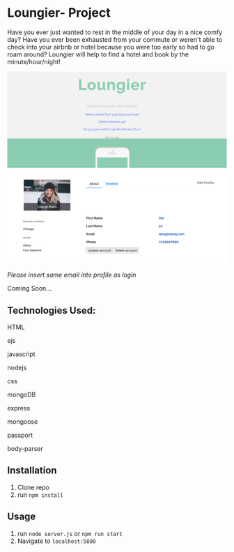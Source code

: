 # Loungier- Project
Have you ever just wanted to rest in the middle of your day in a nice comfy day? Have you ever been exhausted from your commute or weren't able to check into your airbnb or hotel because you were too early so had to go roam around? Loungier will help to find a hotel and book by the minute/hour/night!


![](/public/img/home.png)

![](/public/img/profile.png)

*Please insert same email into profile as login*

Coming Soon...

## Technologies Used:
HTML

ejs

javascript

nodejs

css

mongoDB

express

mongoose

passport

body-parser




## Installation

1. Clone repo
2. run `npm install`

## Usage

1. run `node server.js` or `npm run start`
2. Navigate to `localhost:5000`



